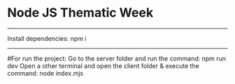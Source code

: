 # Node JS Thematic Week
***
Install dependencies: npm i
***
#For run the project:
Go to the server folder and run the command: npm run dev
Open a other terminal and open the client folder & execute the command: node index.mjs
